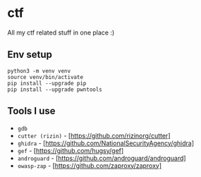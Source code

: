 # ctf
All my ctf related stuff in one place :)



## Env setup
```
python3 -m venv venv
source venv/bin/activate
pip install --upgrade pip
pip install --upgrade pwntools
```


## Tools I use
* `gdb`
* `cutter (rizin)` - [https://github.com/rizinorg/cutter]
* `ghidra` - [https://github.com/NationalSecurityAgency/ghidra]
* `gef` - [https://github.com/hugsy/gef]
* `androguard` - [https://github.com/androguard/androguard]
* `owasp-zap` - [https://github.com/zaproxy/zaproxy]
